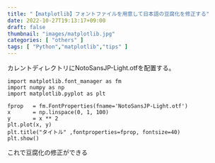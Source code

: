 ```yaml
---
title: "【matplotlib】フォントファイルを用意して日本語の豆腐化を修正する"
date: 2022-10-27T19:13:17+09:00
draft: false
thumbnail: "images/matplotlib.jpg"
categories: [ "others" ]
tags: [ "Python","matplotlib","tips" ]
---
```



カレントディレクトリにNotoSansJP-Light.otfを配置する。

    import matplotlib.font_manager as fm
    import numpy as np
    import matplotlib.pyplot as plt 
    
    fprop   = fm.FontProperties(fname='NotoSansJP-Light.otf')
    x       = np.linspace(0, 1, 100)
    y       = x ** 2
    plt.plot(x, y)
    plt.title("タイトル" ,fontproperties=fprop, fontsize=40)
    plt.show()


これで豆腐化の修正ができる

